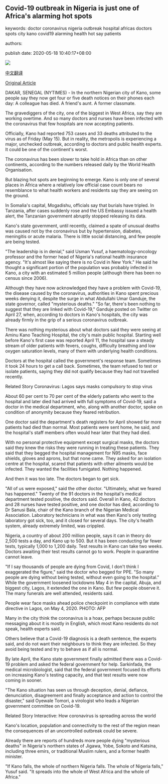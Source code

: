 ## Covid-19 outbreak in Nigeria is just one of Africa's alarming hot spots

keywords: doctor coronavirus nigeria outbreak hospital africas doctors spots city kano covid19 alarming health hot say patients

authors: 

publish date: 2020-05-18 10:40:17+08:00

![](https://www.straitstimes.com/sites/default/files/styles/x_large/public/articles/2020/05/18/ym-lagos-180520.jpg?itok=fZaWlXPv)

[中文翻译](Covid-19%20outbreak%20in%20Nigeria%20is%20just%20one%20of%20Africa%27s%20alarming%20hot%20spots_zh.md)

[Original Article](https://www.straitstimes.com/world/africa/covid-19-outbreak-in-nigeria-is-just-one-of-africas-alarming-hot-spots)

DAKAR, SENEGAL (NYTIMES) - In the northern Nigerian city of Kano, some people say they now get four or five death notices on their phones each day: A colleague has died. A friend's aunt. A former classmate.

The gravediggers of the city, one of the biggest in West Africa, say they are working overtime. And so many doctors and nurses have been infected with the coronavirus that few hospitals are now accepting patients.

Officially, Kano had reported 753 cases and 33 deaths attributed to the virus as of Friday (May 15). But in reality, the metropolis is experiencing a major, unchecked outbreak, according to doctors and public health experts. It could be one of the continent's worst.

The coronavirus has been slower to take hold in Africa than on other continents, according to the numbers released daily by the World Health Organisation.

But blazing hot spots are beginning to emerge. Kano is only one of several places in Africa where a relatively low official case count bears no resemblance to what health workers and residents say they are seeing on the ground.

In Somalia's capital, Mogadishu, officials say that burials have tripled. In Tanzania, after cases suddenly rose and the US Embassy issued a health alert, the Tanzanian government abruptly stopped releasing its data.

Kano's state government, until recently, claimed a spate of unusual deaths was caused not by the coronavirus but by hypertension, diabetes, meningitis or acute malaria. There is little social distancing, and few people are being tested.

"The leadership is in denial," said Usman Yusuf, a haematology-oncology professor and the former head of Nigeria's national health insurance agency. "It's almost like saying there is no Covid in New York." He said he thought a significant portion of the population was probably infected in Kano, a city with an estimated 5 million people (although there has been no census since 2006).

Although they have now acknowledged they have a problem with Covid-19, the disease caused by the coronavirus, authorities in Kano spent precious weeks denying it, despite the surge in what Abdullahi Umar Ganduje, the state governor, called "mysterious deaths." "So far, there's been nothing to suggest that they are linked with Covid-19," Ganduje posted on Twitter on April 27, when, according to doctors in Kano's hospitals, the city was already firmly in the grip of a serious coronavirus outbreak.

There was nothing mysterious about what doctors said they were seeing at Aminu Kano Teaching Hospital, the city's main public hospital. Starting well before Kano's first case was reported April 11, the hospital saw a steady stream of older patients with fevers, coughs, difficulty breathing and low oxygen saturation levels, many of them with underlying health conditions.

Doctors at the hospital called the government's response team. Sometimes it took 24 hours to get a call back. Sometimes, the team refused to test or isolate patients, saying they did not qualify because they had not travelled recently.

Related Story Coronavirus: Lagos says masks compulsory to stop virus

About 60 per cent to 70 per cent of the elderly patients who went to the hospital and later died had arrived with full symptoms of Covid-19, said a doctor in the medical department, who, along with another doctor, spoke on condition of anonymity because they feared retribution.

One doctor said the department's death registers for April showed far more patients had died than normal. Most patients were sent home, he said, and the hospital's staff members often would hear later that they had died.

With no personal protective equipment except surgical masks, the doctors said they knew the risks they were running in treating these patients. They said that they begged the hospital management for N95 masks, face shields, gloves and aprons, but that none came. They asked for an isolation centre at the hospital, scared that patients with other ailments would be infected. They wanted the facilities fumigated. Nothing happened.

And then it was too late. The doctors began to get sick.

"All of us were exposed," said the other doctor. "Ultimately, what we feared has happened." Twenty of the 91 doctors in the hospital's medical department tested positive, the doctors said. Overall in Kano, 42 doctors and 28 nurses have tested positive, and one doctor has died, according to Dr Sanusi Bala, chair of the Kano branch of the Nigerian Medical Association. Laboratory technicians in what was then Kano's only testing laboratory got sick, too, and it closed for several days. The city's health system, already extremely limited, was crippled.

Nigeria, a country of about 200 million people, says it can in theory do 2,500 tests a day, and Kano up to 500. But it has been conducting far fewer tests, typically 1,000 to 1,200 daily. Test results in Kano can take two weeks. Doctors awaiting their test results cannot go to work. People in quarantine cannot leave.

"If I say thousands of people are dying from Covid, I don't think I exaggerated the figure," said the doctor who begged for PPE. "So many people are dying without being tested, without even going to the hospital." While the government loosened lockdowns May 4 in the capital, Abuja, and biggest city, Lagos, it extended the one in Kano. But few people observe it. The many funerals are well attended, residents said.



People wear face masks ahead police checkpoint in compliance with state directive in Lagos, on May 4, 2020. PHOTO: AFP



Many in the city think the coronavirus is a hoax, perhaps because public messaging about it is mostly in English, which most Kano residents do not speak, health experts said.

Others believe that a Covid-19 diagnosis is a death sentence, the experts said, and do not want their neighbours to think they are infected. So they avoid being tested and try to behave as if all is normal.

By late April, the Kano state government finally admitted there was a Covid-19 problem and asked the federal government for help. Sarkinfada, the medical microbiologist, said that the federal government focused its efforts on increasing Kano's testing capacity, and that test results were now coming in sooner.

"The Kano situation has seen us through deception, denial, defiance, denunciation, disagreement and finally acceptance and action to control the disaster," said Oyewale Tomori, a virologist who leads a Nigerian government committee on Covid-19.

Related Story Interactive: How coronavirus is spreading across the world

Kano's location, population and connectivity to the rest of the region mean the consequences of an uncontrolled outbreak could be severe.

Already there are reports of hundreds more people dying "mysterious deaths" in Nigeria's northern states of Jigawa, Yobe, Sokoto and Katsina, including three emirs, or traditional Muslim rulers, and a former health minister.

"If Kano falls, the whole of northern Nigeria falls. The whole of Nigeria falls," Yusuf said. "It spreads into the whole of West Africa and the whole of Africa."